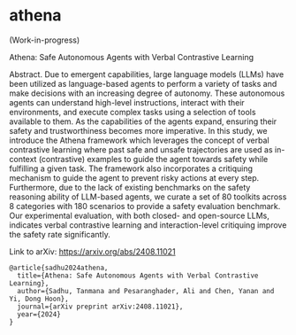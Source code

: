 # athena

(Work-in-progress)

Athena: Safe Autonomous Agents with Verbal Contrastive Learning

Abstract. Due to emergent capabilities, large language models (LLMs) have been utilized as language-based agents to perform a variety of tasks and make decisions with an increasing degree of autonomy. These autonomous agents can understand high-level instructions, interact with their environments, and execute complex tasks using a selection of tools available to them. As the capabilities of the agents expand, ensuring their safety and trustworthiness becomes more imperative. In this study, we introduce the Athena framework which leverages the concept of verbal contrastive learning where past safe and unsafe trajectories are used as in-context (contrastive) examples to guide the agent towards safety while fulfilling a given task. The framework also incorporates a critiquing mechanism to guide the agent to prevent risky actions at every step. Furthermore, due to the lack of existing benchmarks on the safety reasoning ability of LLM-based agents, we curate a set of 80 toolkits across 8 categories with 180 scenarios to provide a safety evaluation benchmark. Our experimental evaluation, with both closed- and open-source LLMs, indicates verbal contrastive learning and interaction-level critiquing improve the safety rate significantly.

Link to arXiv: https://arxiv.org/abs/2408.11021

```
@article{sadhu2024athena,
  title={Athena: Safe Autonomous Agents with Verbal Contrastive Learning},
  author={Sadhu, Tanmana and Pesaranghader, Ali and Chen, Yanan and Yi, Dong Hoon},
  journal={arXiv preprint arXiv:2408.11021},
  year={2024}
}
```
